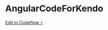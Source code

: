 # AngularCodeForKendo

[Edit in Codeflow ⚡️](https://stackblitz.com/~/github.com/KiranSwami/AngularCodeForKendo)